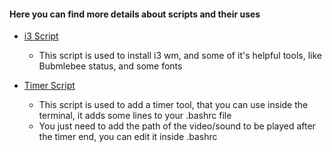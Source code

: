 #### Here you can find more details about scripts and their uses

- [i3 Script](https://github.com/ToYoNiX/debian-project/blob/main/scripts/i3.sh)
  - This script is used to install i3 wm, and some of it's helpful tools, like Bubmlebee status, and some fonts
 
- [Timer Script](https://github.com/ToYoNiX/debian-project/blob/main/scripts/bash-tools/timer.sh)
  - This script is used to add a timer tool, that you can use inside the terminal, it adds some lines to your .bashrc file
  - You just need to add the path of the video/sound to be played after the timer end, you can edit it inside .bashrc
    
